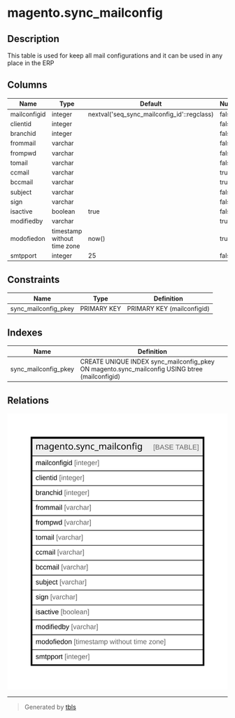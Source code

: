 # magento.sync_mailconfig

## Description

This table is used for keep all mail configurations and it can be used in any place in the ERP

## Columns

| Name | Type | Default | Nullable | Children | Parents | Comment |
| ---- | ---- | ------- | -------- | -------- | ------- | ------- |
| mailconfigid | integer | nextval('seq_sync_mailconfig_id'::regclass) | false |  |  |  |
| clientid | integer |  | false |  |  |  |
| branchid | integer |  | false |  |  |  |
| frommail | varchar |  | false |  |  |  |
| frompwd | varchar |  | false |  |  |  |
| tomail | varchar |  | false |  |  |  |
| ccmail | varchar |  | true |  |  |  |
| bccmail | varchar |  | true |  |  |  |
| subject | varchar |  | false |  |  |  |
| sign | varchar |  | false |  |  |  |
| isactive | boolean | true | false |  |  |  |
| modifiedby | varchar |  | true |  |  |  |
| modofiedon | timestamp without time zone | now() | true |  |  |  |
| smtpport | integer | 25 | false |  |  |  |

## Constraints

| Name | Type | Definition |
| ---- | ---- | ---------- |
| sync_mailconfig_pkey | PRIMARY KEY | PRIMARY KEY (mailconfigid) |

## Indexes

| Name | Definition |
| ---- | ---------- |
| sync_mailconfig_pkey | CREATE UNIQUE INDEX sync_mailconfig_pkey ON magento.sync_mailconfig USING btree (mailconfigid) |

## Relations

![er](magento.sync_mailconfig.svg)

---

> Generated by [tbls](https://github.com/k1LoW/tbls)
